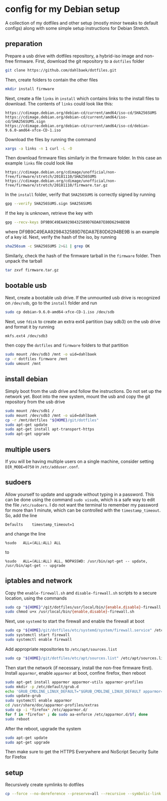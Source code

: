 # config for my Debian setup

A collection of my dotfiles and other setup (mostly minor tweaks to default
configs) along with some simple setup instructions for Debian Stretch.

## preparation

Prepare a usb drive with dotfiles repository, a hybrid-iso image and non-free
firmware. First, download the git repository to a `dotfiles` folder

```sh
git clone https://github.com/dahlbaek/dotfiles.git
```

Then, create folders to contain the other files

```sh
mkdir install firmware
```

Next, create a file `links` in `install` which contains links to the install
files to download. The contents of `links` could look like this:

```
https://cdimage.debian.org/debian-cd/current/amd64/iso-cd/SHA256SUMS
https://cdimage.debian.org/debian-cd/current/amd64/iso-cd/SHA256SUMS.sign
https://cdimage.debian.org/debian-cd/current/amd64/iso-cd/debian-9.6.0-amd64-xfce-CD-1.iso
```

Download the files by running the command

```sh
xargs -a links -n 1 curl -L -O
```

Then download firmware files similarly in the firmware folder. In this case an
example `links` file could look like

```
https://cdimage.debian.org/cdimage/unofficial/non-free/firmware/stretch/20181110/SHA256SUMS
https://cdimage.debian.org/cdimage/unofficial/non-free/firmware/stretch/20181110/firmware.tar.gz
```

In the `install` folder, verify that `SHA256SUMS` is correctly signed by running

```sh
gpg --verify SHA256SUMS.sign SHA256SUMS
```

If the key is unknown, retrieve the key with

```sh
gpg --recv-keys DF9B9C49EAA9298432589D76DA87E80D6294BE9B
```

where DF9B9C49EAA9298432589D76DA87E80D6294BE9B is an example of a key id. Next,
verify the hash of the iso, by running

```sh
sha256sum -c SHA256SUMS 2>&1 | grep OK
```

Similarly, check the hash of the firmware tarball in the `firmware` folder.
Then unpack the tarball

```sh
tar zxvf firmware.tar.gz
```

## bootable usb

Next, create a bootable usb drive. If the unmounted usb drive is recognized on `/dev/sdb`, go to the `install`
folder and run

```sh
sudo cp debian-9.6.0-amd64-xfce-CD-1.iso /dev/sdb
```

Next, use `fdisk` to create an extra ext4 partition (say sdb3) on the usb drive and format it by running

```sh
mkfs.ext4 /dev/sdb3
```

then copy the `dotfiles` and `firmware` folders to that partition

```sh
sudo mount /dev/sdb3 /mnt -o uid=dahlbaek
cp -r dotfiles firmware /mnt
sudo umount /mnt
```

## install debian

Simply boot from the usb drive and follow the instructions. Do not set up the
network yet. Boot into the new system, mount the usb and copy the git repository
from the usb drive

```sh
sudo mount /dev/sdb1 /
sudo mount /dev/sdb3 /mnt -o uid=dahlbaek
cp -r /mnt/dotfiles "${HOME}/git/dotfiles"
sudo apt-get update
sudo apt-get install apt-transport-https
sudo apt-get upgrade
```

## multiple users

If you will be having multiple users on a single machine, consider setting `DIR_MODE=0750`
in `/etc/adduser.conf`.

## sudoers

Allow yourself to update and upgrade without typing in a password. This can be
done using the command `sudo visudo`, which is a safe way to edit the file
`/etc/sudoers`. I do not want the terminal to remember my password for more
than 1 minute, which can be controlled with the `timestamp_timeout`. So, add
the line

```
Defaults	timestamp_timeout=1
```

and change the line

```
%sudo	ALL=(ALL:ALL) ALL
```

to

```
%sudo	ALL=(ALL:ALL) ALL, NOPASSWD: /usr/bin/apt-get -- update, /usr/bin/apt-get -- upgrade
```

## iptables and network

Copy the `enable-firewall.sh` and `disable-firewall.sh` scripts to a secure
location, using the commands

```sh
sudo cp "${HOME}"/git/dotfiles/usr/local/bin/{enable,disable}-firewall.sh /usr/local/bin
sudo chmod u+x /usr/local/bin/{enable,disable}-firewall.sh
```

Next, use `systemd` to start the firewall and enable the firewall at boot

```sh
sudo cp "${HOME}/git/dotfiles/etc/systemd/system/firewall.service" /etc/systemd/system
sudo systemctl start firewall
sudo systemctl enable firewall
```

Add appropriate repositories to `/etc/apt/sources.list`

```sh
sudo cp "${HOME}/git/dotfiles/etc/apt/sources.list" /etc/apt/sources.list
```

Then start the network (if necessary, install the non-free firmware first).
Install `apparmor`, enable `apparmor` at boot, confine firefox, then reboot

```sh
sudo apt-get install apparmor apparmor-utils apparmor-profiles
sudo mkdir -p /etc/default/grub.d
echo 'GRUB_CMDLINE_LINUX_DEFAULT="$GRUB_CMDLINE_LINUX_DEFAULT apparmor=1 security=apparmor"' | sudo tee /etc/default/grub.d/apparmor.cfg
sudo update-grub
sudo systemctl enable apparmor
cd /usr/share/doc/apparmor-profiles/extras
sudo cp -i *firefox* /etc/apparmor.d/
for f in *firefox* ; do sudo aa-enforce /etc/apparmor.d/$f; done
sudo reboot
```

After the reboot, upgrade the system

```sh
sudo apt-get update
sudo apt-get upgrade
```

Then make sure to get the HTTPS Everywhere and NoScript Security Suite for
Firefox

## setup

Recursively create symlinks to dotfiles

```sh
cp --force --no-dereference --preserve=all --recursive --symbolic-link --verbose -- "${HOME}/git/dotfiles/home/." "${HOME}" >"${HOME}/git/dotfiles/setup.log"
```
